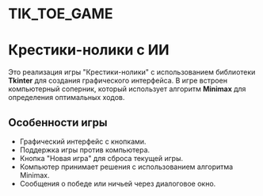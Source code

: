 # TIK_TOE_GAME
# Крестики-нолики с ИИ

Это реализация игры "Крестики-нолики" с использованием библиотеки **Tkinter** для создания графического интерфейса. В игре встроен компьютерный соперник, который использует алгоритм **Minimax** для определения оптимальных ходов.

## Особенности игры
- Графический интерфейс с кнопками.
- Поддержка игры против компьютера.
- Кнопка "Новая игра" для сброса текущей игры.
- Компьютер принимает решения с использованием алгоритма Minimax.
- Сообщения о победе или ничьей через диалоговое окно.
